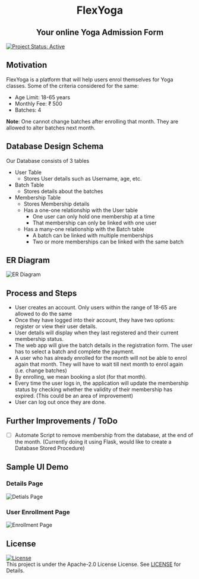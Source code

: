 <h1 align="center"> FlexYoga </h1>
<h2 align="center"> Your online Yoga Admission Form </h2>

[![Project Status: Active](https://www.repostatus.org/badges/latest/active.svg)](https://www.repostatus.org/#active)

## Motivation
FlexYoga is a platform that will help users enrol themselves for Yoga classes.
Some of the criteria considered for the same:
* Age Limit: 18-65 years
* Monthly Fee: ₹ 500
* Batches: 4

**Note**: One cannot change batches after enrolling that month. They are allowed to alter batches next month.

## Database Design Schema
Our Database consists of 3 tables
* User Table
    * Stores User details such as Username, age, etc.
* Batch Table
    * Stores details about the batches
* Membership Table
    * Stores Membership details
    * Has a one-one relationship with the User table
      * One user can only hold one membership at a time
      * That membership can only be linked with one user
    * Has a many-one relationship with the Batch table
      * A batch can be linked with multiple memberships
      * Two or more memberships can be linked with the same batch

## ER Diagram
![ER Diagram](https://user-images.githubusercontent.com/70643852/207526925-6d5a8071-e810-4f64-9907-388b4e623bfa.png)

## Process and Steps
* User creates an account. Only users within the range of 18-65 are allowed to do the same
* Once they have logged into their account, they have two options: register or view their user details.
* User details will display when they last registered and their current membership status.
* The web app will give the batch details in the registration form. The user has to select a batch and complete the payment.
* A user who has already enrolled for the month will not be able to enrol again that month. They will have to wait till next month to enrol again (i.e. change batches)
* By enrolling, we mean booking a slot (for that month).
* Every time the user logs in, the application will update the membership status by checking whether the validity of their membership has expired. (This could be an area of improvement)
* User can log out once they are done.

## Further Improvements / ToDo
- [ ] Automate Script to remove membership from the database, at the end of the month. (Currently doing it using Flask, would like to create a Database Stored Procedure)

## Sample UI Demo

### Details Page
![Detials Page](https://user-images.githubusercontent.com/70643852/207538802-7b2b083b-6381-4d2f-afab-c5a2ab66be6b.png)
### User Enrollment Page
![Enrollment Page](https://user-images.githubusercontent.com/70643852/207539021-6eb3b4de-acde-48a0-93a0-fba8d8949ded.png)


## License 
[![License](https://img.shields.io/badge/License-Apache%202.0-red.svg)](https://opensource.org/licenses/Apache-2.0)
<br/>
This project is under the Apache-2.0 License License. See [LICENSE](LICENSE) for Details.
